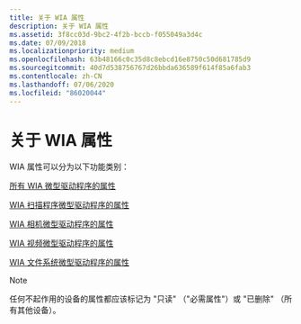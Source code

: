```yaml
---
title: 关于 WIA 属性
description: 关于 WIA 属性
ms.assetid: 3f8cc03d-9bc2-4f2b-bccb-f055049a3d4c
ms.date: 07/09/2018
ms.localizationpriority: medium
ms.openlocfilehash: 63b48166c0c35d8c8ebcd16e8750c50d681785d9
ms.sourcegitcommit: 40d7d538756767d26bbda636589f614f85a6fab3
ms.contentlocale: zh-CN
ms.lasthandoff: 07/06/2020
ms.locfileid: "86020044"
---
```

# <a name="about-wia-properties"></a>关于 WIA 属性

WIA 属性可以分为以下功能类别：

[所有 WIA 微型驱动程序的属性](properties-for-all-wia-minidrivers.md)

[WIA 扫描程序微型驱动程序的属性](properties-for-wia-scanner-minidrivers.md)

[WIA 相机微型驱动程序的属性](properties-for-wia-camera-minidrivers.md)

[WIA 视频微型驱动程序的属性](properties-for-wia-video-minidrivers.md)

[WIA 文件系统微型驱动程序的属性](properties-for-wia-file-system-minidrivers.md)

> [!NOTE]
> 任何不起作用的设备的属性都应该标记为 "只读" （"必需属性"）或 "已删除" （所有其他设备）。
